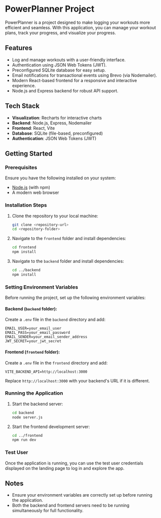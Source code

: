 # PowerPlanner Project

PowerPlanner is a project designed to make logging your workouts more efficient and seamless. With this application, you can manage your workout plans, track your progress, and visualize your progress.

## Features
- Log and manage workouts with a user-friendly interface.
- Authentication using JSON Web Tokens (JWT).
- Preconfigured SQLite database for easy setup.
- Email notifications for transactional events using Brevo (via Nodemailer).
- Modern React-based frontend for a responsive and interactive experience.
- Node.js and Express backend for robust API support.

## Tech Stack
- **Visualization**: Recharts for interactive charts
- **Backend**: Node.js, Express, Nodemailer
- **Frontend**: React, Vite
- **Database**: SQLite (file-based, preconfigured)
- **Authentication**: JSON Web Tokens (JWT)

## Getting Started

### Prerequisites
Ensure you have the following installed on your system:
- [Node.js](https://nodejs.org/) (with npm)
- A modern web browser

### Installation Steps

1. Clone the repository to your local machine:
   ```bash
   git clone <repository-url>
   cd <repository-folder>
   ```

2. Navigate to the `frontend` folder and install dependencies:
   ```bash
   cd frontend
   npm install
   ```

3. Navigate to the `backend` folder and install dependencies:
   ```bash
   cd ../backend
   npm install
   ```

### Setting Environment Variables

Before running the project, set up the following environment variables:

#### Backend (`backend` folder):
Create a `.env` file in the `backend` directory and add:
```env
EMAIL_USER=your_email_user
EMAIL_PASS=your_email_password
EMAIL_SENDER=your_email_sender_address
JWT_SECRET=your_jwt_secret
```

#### Frontend (`frontend` folder):
Create a `.env` file in the `frontend` directory and add:
```env
VITE_BACKEND_API=http://localhost:3000
```
Replace `http://localhost:3000` with your backend's URL if it is different.

### Running the Application

1. Start the backend server:
   ```bash
   cd backend
   node server.js
   ```

2. Start the frontend development server:
   ```bash
   cd ../frontend
   npm run dev
   ```

### Test User

Once the application is running, you can use the test user credentials displayed on the landing page to log in and explore the app.

## Notes
- Ensure your environment variables are correctly set up before running the application.
- Both the backend and frontend servers need to be running simultaneously for full functionality.
